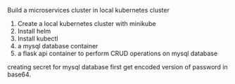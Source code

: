 Build a microservices cluster in local kubernetes cluster
1. Create a local kubernetes cluster with minikube
2. Install helm
3. Install kubectl
4. a mysql database container
5. a flask api container to perform CRUD operations on mysql database

creating secret for mysql database
first get encoded version of password in base64.